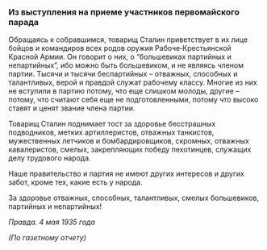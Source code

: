 ### Из выступления на приеме участников первомайского парада

Обращаясь к собравшимся, товарищ Сталин приветствует в их лице бойцов и командиров всех родов оружия Рабоче‑Крестьянской Красной Армии. Он говорит о них, о “большевиках партийных и непартийных”, ибо можно быть большевиком, и не являясь членом партии. Тысячи и тысячи беспартийных – отважных, способных и талантливых, верой и правдой служат рабочему классу. Многие из них не вступили в партию потому, что еще слишком молоды, другие – потому, что считают себя еще не подготовленными, потому что высоко ставят и ценят звание члена партии.

Товарищ Сталин поднимает тост за здоровье бесстрашных подводников, метких артиллеристов, отважных танкистов, мужественных летчиков и бомбардировщиков, скромных, отважных кавалеристов, смелых, закрепляющих победу пехотинцев, служащих делу трудового народа.

Наше правительство и партия не имеют других интересов и других забот, кроме тех, какие есть у народа.

За здоровье отважных, способных, талантливых, смелых большевиков, партийных и непартийных!

_Правда. 4 мая 1935 года_

_(По газетному отчету)_